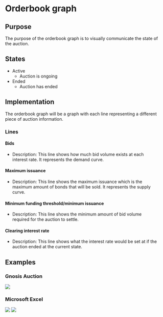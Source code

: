 # Orderbook graph

## Purpose

The purpose of the orderbook graph is to visually communicate the state of the auction.

## States

- Active
  - Auction is ongoing
- Ended
  - Auction has ended

## Implementation

The orderbook graph will be a graph with each line representing a different piece of auction information.

### Lines

#### Bids

- Description: This line shows how much bid volume exists at each interest rate. It represents the demand curve.

#### Maximum issuance

- Description: This line shows the maximum issuance which is the maximum amount of bonds that will be sold. It represents the supply curve.

#### Minimum funding threshold/minimum issuance

- Description: This line shows the minimum amount of bid volume required for the auction to settle.

#### Clearing interest rate

- Description: This line shows what the interest rate would be set at if the auction ended at the current state.

## Examples

### Gnosis Auction

![](../../../assets/gnosis/order_book_graph.png)

### Microsoft Excel

![](../../../assets/porter/graph_fully_funded.png)
![](../../../assets/porter/graph_partially_funded.png)
